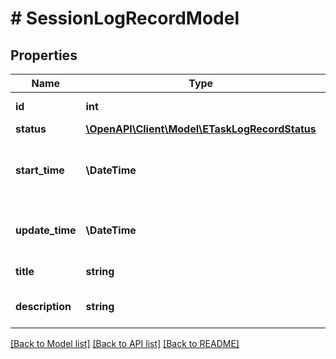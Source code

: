 # # SessionLogRecordModel

## Properties

Name | Type | Description | Notes
------------ | ------------- | ------------- | -------------
**id** | **int** | ID of the log record. | [optional]
**status** | [**\OpenAPI\Client\Model\ETaskLogRecordStatus**](ETaskLogRecordStatus.md) |  | [optional]
**start_time** | **\DateTime** | Date and time the operation was started. | [optional]
**update_time** | **\DateTime** | Date and time the log record was updated. | [optional]
**title** | **string** | Title of the log record. | [optional]
**description** | **string** | Description of the log record. | [optional]

[[Back to Model list]](../../README.md#models) [[Back to API list]](../../README.md#endpoints) [[Back to README]](../../README.md)
